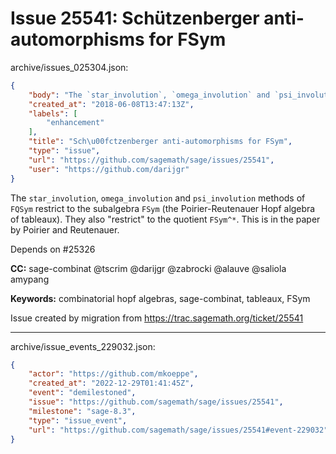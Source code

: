 # Issue 25541: Schützenberger anti-automorphisms for FSym

archive/issues_025304.json:
```json
{
    "body": "The `star_involution`, `omega_involution` and `psi_involution` methods of `FQSym` restrict to the subalgebra `FSym` (the Poirier-Reutenauer Hopf algebra of tableaux). They also \"restrict\" to the quotient `FSym^*`. This is in the paper by Poirier and Reutenauer.\n\nDepends on #25326\n\n**CC:**  sage-combinat @tscrim @darijgr @zabrocki @alauve @saliola amypang\n\n**Keywords:** combinatorial hopf algebras, sage-combinat, tableaux, FSym\n\nIssue created by migration from https://trac.sagemath.org/ticket/25541\n\n",
    "created_at": "2018-06-08T13:47:13Z",
    "labels": [
        "enhancement"
    ],
    "title": "Sch\u00fctzenberger anti-automorphisms for FSym",
    "type": "issue",
    "url": "https://github.com/sagemath/sage/issues/25541",
    "user": "https://github.com/darijgr"
}
```
The `star_involution`, `omega_involution` and `psi_involution` methods of `FQSym` restrict to the subalgebra `FSym` (the Poirier-Reutenauer Hopf algebra of tableaux). They also "restrict" to the quotient `FSym^*`. This is in the paper by Poirier and Reutenauer.

Depends on #25326

**CC:**  sage-combinat @tscrim @darijgr @zabrocki @alauve @saliola amypang

**Keywords:** combinatorial hopf algebras, sage-combinat, tableaux, FSym

Issue created by migration from https://trac.sagemath.org/ticket/25541





---

archive/issue_events_229032.json:
```json
{
    "actor": "https://github.com/mkoeppe",
    "created_at": "2022-12-29T01:41:45Z",
    "event": "demilestoned",
    "issue": "https://github.com/sagemath/sage/issues/25541",
    "milestone": "sage-8.3",
    "type": "issue_event",
    "url": "https://github.com/sagemath/sage/issues/25541#event-229032"
}
```

